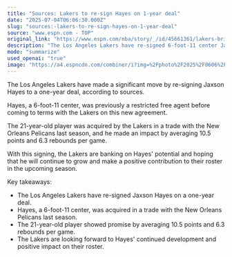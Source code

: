 ```yaml
---
title: "Sources: Lakers to re-sign Hayes on 1-year deal"
date: "2025-07-04T06:06:30.000Z"
slug: "sources:-lakers-to-re-sign-hayes-on-1-year-deal"
source: "www.espn.com - TOP"
original_link: "https://www.espn.com/nba/story/_/id/45661361/lakers-bring-back-jaxson-hayes-one-year-deal"
description: "The Los Angeles Lakers have re-signed 6-foot-11 center Jaxson Hayes to a one-year deal, following his trade from the New Orleans Pelicans last season. Hayes, a 21-year-old player, impressed with averages of 10.5 points and 6.3 rebounds per game. The Lakers are hopeful that Hayes will continue to grow and contribute positively to their roster in the upcoming season."
mode: "summarize"
used_openai: "true"
image: "https://a4.espncdn.com/combiner/i?img=%2Fphoto%2F2025%2F0606%2Fr1503086_2_1296x729_16%2D9.jpg"
---
```


The Los Angeles Lakers have made a significant move by re-signing Jaxson Hayes to a one-year deal, according to sources.

Hayes, a 6-foot-11 center, was previously a restricted free agent before coming to terms with the Lakers on this new agreement.

The 21-year-old player was acquired by the Lakers in a trade with the New Orleans Pelicans last season, and he made an impact by averaging 10.5 points and 6.3 rebounds per game.

With this signing, the Lakers are banking on Hayes' potential and hoping that he will continue to grow and make a positive contribution to their roster in the upcoming season.

Key takeaways:
- The Los Angeles Lakers have re-signed Jaxson Hayes on a one-year deal.
- Hayes, a 6-foot-11 center, was acquired in a trade with the New Orleans Pelicans last season.
- The 21-year-old player showed promise by averaging 10.5 points and 6.3 rebounds per game.
- The Lakers are looking forward to Hayes' continued development and positive impact on their roster.